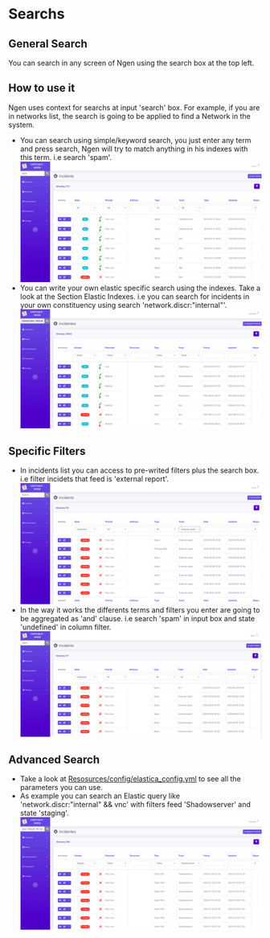 # Searchs
## General Search

You can search in any screen of Ngen using the search box at the top left.


## How to use it

Ngen uses context for searchs at input 'search' box. For example, if you are in networks list, the search is going to be applied to find a Network in the system.
  * You can search using simple/keyword search, you just enter any term and press search, Ngen will try to match anything in his indexes with this term. i.e search 'spam'.
![alt text](https://github.com/CERTUNLP/NgenBundle/raw/master/Resources/doc/imagenes/searchspam.png)
  * You can write your own elastic specific search using the indexes. Take a look at the Section Elastic Indexes. i.e you can search for incidents in your own constituency using search 'network.discr:"internal"'.
![alt text](https://github.com/CERTUNLP/NgenBundle/raw/master/Resources/doc/imagenes/advancedsearch.png)

  
 ## Specific Filters
 
 * In incidents list you can access to pre-writed filters plus the search box. i.e filter incidets that feed is 'external report'.
![alt text](https://github.com/CERTUNLP/NgenBundle/raw/master/Resources/doc/imagenes/filterexternalreport.png)
* In the way it works the differents terms and filters you enter are going to be aggregated as 'and' clause. i.e search 'spam' in input box and state 'undefined' in column filter.
![alt text](https://github.com/CERTUNLP/NgenBundle/raw/master/Resources/doc/imagenes/spamwithundefined.png)

 ## Advanced Search
 
 * Take a look at [Resosurces/config/elastica_config.yml](https://github.com/CERTUNLP/NgenBundle/blob/master/Resources/config/elastica_config.yml) to see all the parameters you can use.
 * As example you can search an Elastic query like 'network.discr:"internal" && vnc' with filters feed 'Shadowserver' and state 'staging'.
![alt text](https://github.com/CERTUNLP/NgenBundle/raw/master/Resources/doc/imagenes/advancedsearch2.png)
 
